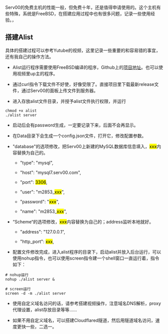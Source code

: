 
Serv00的免费主机的性能一般，但免费十年，还是值得申请使用的。这个主机有些特殊，系统是FreeBSD，在搭建应用过程中也有很多问题，记录一些使用经验。，

## 搭建Alist

具体的搭建过程可以参考Yutube的视频，这里记录一些重要的和容易错的事宜，还有我自己的操作方法。

- Alist运行程序需要使用FreeBSD编译的程序，Github上的[项目地址](https://github.com/uubulb/alist-freebsd)。也可以使用视频里up主的程序。
  
- 通过curl指令下载文件不好使，好像受限了。直接项目里下载最新release文件，通过Serv00的面板上传文件到服务器。
  
- 进入存放alist文件目录，并授予alist文件执行权限，并运行
  

```
chmod +x alist
./alist server
```

- 启动后会有password生成，一定要记录下来，后面不会再显示。
  
- 在Data目录下会生成一个config.json文件，打开它，修改配置参数。
  
- "database"的选项修改，把Serv00上新建的MySQL数据库信息填入，<mark>xxx</mark>内容替换为自己的。
  
  - "type": "mysql",
    
  - "host": "mysql7.serv00.com",
    
  - "port": <mark>3306</mark>,
    
  - "user": "m2853_<mark>xxx</mark>",
    
  - "password": "<mark>xxx</mark>",
    
  - "name": "m2853_<mark>xxx</mark>",
    
- “Scheme“的选项修改，<mark>xxx</mark>内容替换为自己的；address监听本地就好。
  
  - "address": "127.0.0.1",
    
  - "http_port": <mark>xxx</mark>,
    
- 配置文件修改完成，进入alist程序的目录下，启动alist并放入后台运行，可以使用nohup指令，也可以使用screen指令建一个shell窗口一直运行着，指令如下：
  

```
# nohup运行
nohup ./alist server &

# screen运行
screen -d -m ./alist server
```

- 使用自定义域名访问的话，请参考搭建视频操作，注意域名DNS解析，proxy代理设置，alist存放目录等等......
  
- 如果不用自定义域名，可以搭建Cloudflared隧道，然后用隧道域名访问，速度更快一些，二选一。